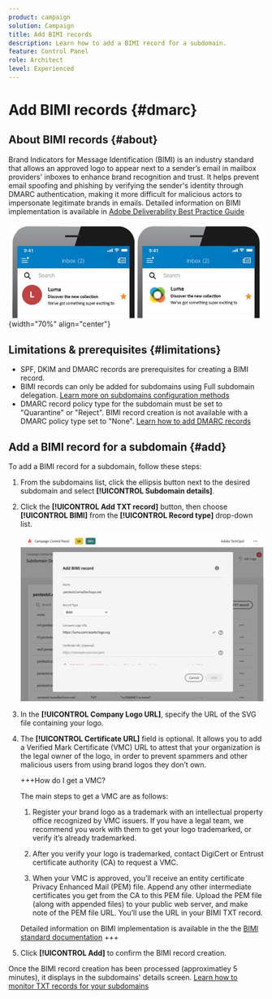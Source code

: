 ```yaml
---
product: campaign
solution: Campaign 
title: Add BIMI records
description: Learn how to add a BIMI record for a subdomain.
feature: Control Panel
role: Architect
level: Experienced
---
```


# Add BIMI records {#dmarc}

## About BIMI records {#about}

Brand Indicators for Message Identification (BIMI) is an industry standard that allows an approved logo to appear next to a sender’s email in mailbox providers' inboxes to enhance brand recognition and trust. It helps prevent email spoofing and phishing by verifying the sender's identity through DMARC authentication, making it more difficult for malicious actors to impersonate legitimate brands in emails. Detailed information on BIMI implementation is available in [Adobe Deliverability Best Practice Guide](https://experienceleague.adobe.com/docs/deliverability-learn/deliverability-best-practice-guide/additional-resources/technotes/implement-bimi.html)

![](assets/bimi-example.png){width="70%" align="center"}

## Limitations & prerequisites {#limitations}

* SPF, DKIM and DMARC records are prerequisites for creating a BIMI record.
* BIMI records can only be added for subdomains using Full subdomain delegation. [Learn more on subdomains configuration methods](subdomains-branding.md#subdomain-delegation-methods)
* DMARC record policy type for the subdomain must be set to "Quarantine" or "Reject". BIMI record creation is not available with a DMARC policy type set to "None". [Learn how to add DMARC records](dmarc.md)

## Add a BIMI record for a subdomain {#add}

To add a BIMI record for a subdomain, follow these steps:

1. From the subdomains list, click the ellipsis button next to the desired subdomain and select **[!UICONTROL Subdomain details]**.

1. Click the **[!UICONTROL Add TXT record]** button, then choose **[!UICONTROL BIMI]** from the **[!UICONTROL Record type]** drop-down list.

    ![](assets/bimi-add.png)

1. In the **[!UICONTROL Company Logo URL]**, specify the URL of the SVG file containing your logo.

1. The **[!UICONTROL Certificate URL]** field is optional. It allows you to add a Verified Mark Certificate (VMC) URL to attest that your organization is the legal owner of the logo, in order to prevent spammers and other malicious users from using brand logos they don’t own.

    +++How do I get a VMC?

    The main steps to get a VMC are as follows:

    1. Register your brand logo as a trademark with an intellectual property office recognized by VMC issuers. If you have a legal team, we recommend you work with them to get your logo trademarked, or verify it’s already trademarked.

    1. After you verify your logo is trademarked, contact DigiCert or Entrust certificate authority (CA) to request a VMC.

    1. When your VMC is approved, you'll receive an entity certificate Privacy Enhanced Mail (PEM) file. Append any other intermediate certificates you get from the CA to this PEM file. Upload the PEM file (along with appended files) to your public web server, and make note of the PEM file URL. You’ll use the URL in your BIMI TXT record.

    Detailed information on BIMI implementation is available in the the [BIMI standard documentation](https://bimigroup.org/implementation-guide/)
    +++

1. Click **[!UICONTROL Add]** to confirm the BIMI record creation. 

Once the BIMI record creation has been processed (approximatley 5 minutes), it displays in the subdomains' details screen. [Learn how to monitor TXT records for your subdomains](gs-txt-records.md#monitor)



